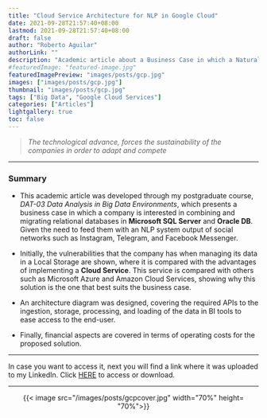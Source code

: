 ```yaml
---
title: "Cloud Service Architecture for NLP in Google Cloud"
date: 2021-09-28T21:57:40+08:00
lastmod: 2021-09-28T21:57:40+08:00
draft: false
author: "Roberto Aguilar"
authorLink: ""
description: "Academic article about a Business Case in which a Natural Language Processing system is deployed in Google Cloud Platform"
#featuredImage: "featured-image.jpg"
featuredImagePreview: "images/posts/gcp.jpg"
images: ["images/posts/gcp.jpg"]
thumbnail: "images/posts/gcp.jpg"
tags: ["Big Data", "Google Cloud Services"]
categories: ["Articles"]
lightgallery: true
toc: false
---
```


> <i>The technological advance, forces the sustainability of the companies in order to adapt and compete</i>

---

### Summary

- This academic article was developed through my postgraduate course, <i>DAT-03 Data Analysis in Big Data Environments</i>, which presents a business case in which a company is interested in combining and migrating relational databases in <b>Microsoft SQL Server</b> and <b>Oracle DB</b>. Given the need to feed them with an NLP system output of social networks such as Instagram, Telegram, and Facebook Messenger.

- Initially, the vulnerabilities that the company has when managing its data in a Local Storage are shown, where it is compared with the advantages of implementing a <b>Cloud Service</b>. This service is compared with others such as Microsoft Azure and Amazon Cloud Services, showing why this solution is the one that best suits the business case.

- An architecture diagram was designed, covering the required APIs to the ingestion, storage, processing, and loading of the data in BI tools to ease access to the end-user.

- Finally, financial aspects are covered in terms of operating costs for the proposed solution.

---

In case you want to access it, next you will find a link where it was uploaded to my LinkedIn. Click <a href="https://www.linkedin.com/in/robguilarr/detail/overlay-view/urn:li:fsd_profileTreasuryMedia:(ACoAACSsDBsBM7H-Q5Tz9-WYWvdrkSDSIqbUdms,1635470662045)/">HERE</a> to access or download.

---

<p align=center>
    {{< image src="/images/posts/gcpcover.jpg" width="70%" height= "70%">}}
</p>
